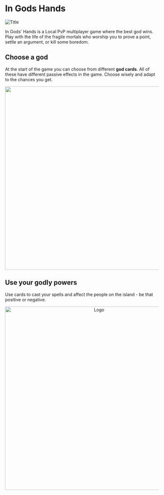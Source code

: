 # In Gods Hands

![Title](https://user-images.githubusercontent.com/31854308/219776035-36e5d38c-53eb-4dd0-9c90-16e2fd858c2e.png)

In Gods' Hands is a  Local PvP multiplayer game where the best god wins. Play with the life of the fragile mortals who worship you to prove a point, settle an argument, or kill some boredom.

<h2> Choose a god </h2>
<p align="left">
At the start of the game you can choose from different <b>god cards</b>. All of these have different passive effects in the game. Choose wisely and adapt to the chances you get.
</p>
<p align="right">
<img src="https://user-images.githubusercontent.com/31854308/219780446-1923f065-4364-49fc-9fec-3a77ccc7a900.png" alt="Logo" width="600" height="600">
</p>

<h2> Use your godly powers </h2>
Use cards to cast your spells and affect the people on the island -  be that positive or negative.
<p align="center">
  <img src="https://user-images.githubusercontent.com/31854308/219783995-0df4d8b1-1818-45e3-ae1a-e72ed9302222.png" alt="Logo" width="600" height="600">
</p>

